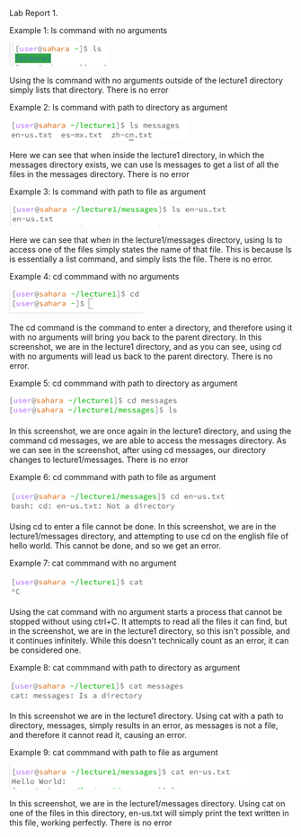 Lab Report 1.

Example 1: ls command with no arguments

![Image](file1.PNG)

Using the ls command with no arguments outside of the lecture1 directory simply lists that directory. There is no error


Example 2: ls command with path to directory as argument

![Image](file2.PNG)

Here we can see that when inside the lecture1 directory, in which the messages directory exists, we can use ls messages to get a list of all the files in the messages directory. There is no error

Example 3: ls command with path to file as argument

![Image](file3.PNG)

Here we can see that when in the lecture1/messages directory, using ls to access one of the files simply states the name of that file. This is because ls is essentially a list command, and simply lists the file. There is no error.

Example 4: cd commmand with no arguments

![Image](file4.PNG)

The cd command is the command to enter a directory, and therefore using it with no arguments will bring you back to the parent directory. In this screenshot, we are in the lecture1 directory, and as you can see, using cd with no arguments will lead us back to the parent directory. There is no error.

Example 5: cd commmand with path to directory as argument

![Image](file5.PNG)

In this screenshot, we are once again in the lecture1 directory, and using the command cd messages, we are able to access the messages directory. As we can see in the screenshot, after using cd messages, our directory changes to lecture1/messages. There is no error

Example 6: cd commmand with path to file as argument

![Image](file6.PNG)

Using cd to enter a file cannot be done. In this screenshot, we are in the lecture1/messages directory, and attempting to use cd on the english file of hello world. This cannot be done, and so we get an error. 

Example 7: cat commmand with no argument

![Image](file7.PNG)

Using the cat command with no argument starts a process that cannot be stopped without using ctrl+C. It attempts to read all the files it can find, but in the screenshot, we are in the lecture1 directory, so this isn't possible, and it continues infinitely. While this doesn't technically count as an error, it can be considered one.

Example 8: cat commmand with path to directory as argument

![Image](file8.PNG)

In this screenshot we are in the lecture1 directory. Using cat with a path to directory, messages, simply results in an error, as messages is not a file, and therefore it cannot read it, causing an error.

Example 9: cat commmand with path to file as argument

![Image](file9.PNG)

In this screenshot, we are in the lecture1/messages directory. Using cat on one of the files in this directory, en-us.txt will simply print the text written in this file, working perfectly. There is no error
